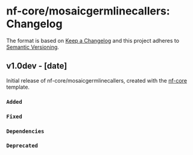 # nf-core/mosaicgermlinecallers: Changelog

The format is based on [Keep a Changelog](https://keepachangelog.com/en/1.0.0/)
and this project adheres to [Semantic Versioning](https://semver.org/spec/v2.0.0.html).

## v1.0dev - [date]

Initial release of nf-core/mosaicgermlinecallers, created with the [nf-core](https://nf-co.re/) template.

### `Added`

### `Fixed`

### `Dependencies`

### `Deprecated`
